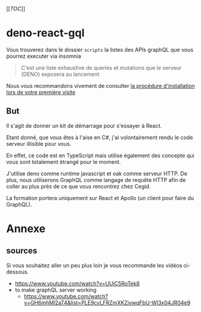 [[_TOC_]]

# deno-react-gql

Vous trouverez dans le dossier `scripts` la listes des APIs graphQL que vous pourrez executer via insomnia

> C'est une liste exhaustive de queries et mutations que le serveur (DENO) exposera au lancement

Nous vous recommandons vivement de consulter [la procédure d'installation lors de votre première visite](./scripts/first-use-readme.md)

## But

Il s'agit de donner un kit de démarrage pour s'essayer à React.

Etant donné, que vous êtes à l'aise en C#, j'ai volontairement rendu le code serveur illisible pour vous.

En effet, ce code est en TypeScript mais utilise également des concepte qui vous sont totalement étrangé pour le moment.

J'utilise deno comme runtime javascript et oak comme serveur HTTP.
De plus, nous utiliserons GraphQL comme langage de requête HTTP afin de coller au plus près de ce que vous rencontrez chez Cegid.

La formation portera uniquement sur React et Apollo (un client pour faire du GraphQL).

# Annexe

## sources

Si vous souhaitez aller un peu plus loin je vous recommande les vidéos ci-dessous.

- https://www.youtube.com/watch?v=UUiC5RoTek8
- to make graphQL server working
  - https://www.youtube.com/watch?v=GH6mhMl2aT4&list=PLE9cyLFRZmXKZjvwqFbU-Wl3x04JR04e9